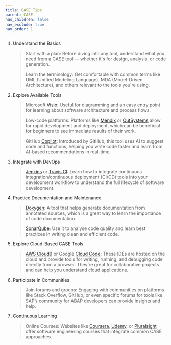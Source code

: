 ```yaml
---
title: CASE Tips
parent: CASE
has_children: false
nav_exclude: true
nav_order: 1
---
```

1. Understand the Basics

    > Start with a plan: Before diving into any tool, understand what you need from a CASE tool — 
    > whether it's for design, analysis, or code generation.
    > 
    > Learn the terminology: Get comfortable with common terms like UML (Unified Modeling Language), 
    > MDA (Model-Driven Architecture), and others relevant to the tools you're using.

2. Explore Available Tools

    > Microsoft [Visio](https://learn.microsoft.com/en-us/visualstudio/modeling/walkthrough-generating-code-by-using-text-templates?view=vs-2022): 
    > Useful for diagramming and an easy entry point for learning about software architecture and 
    > process flows.
    > 
    > Low-code platforms: Platforms like [Mendix](https://www.mendix.com/platform/) or 
    > [OutSystems](https://www.outsystems.com/) allow for rapid development and deployment, which can 
    > be beneficial for beginners to see immediate results of their work.
    > 
    > GitHub [Copilot](https://github.com/features/copilot): Introduced by GitHub, this tool uses AI to 
    > suggest code and functions, helping you write code faster and learn from AI-based recommendations 
    > in real-time.

3. Integrate with DevOps

    > [Jenkins](https://www.jenkins.io/) or [Travis CI](https://www.travis-ci.com/): Learn how to 
    > integrate continuous integration/continuous deployment (CI/CD) tools into your development 
    > workflow to understand the full lifecycle of software development.

4. Practice Documentation and Maintenance

    > [Doxygen](https://www.doxygen.nl/): A tool that helps generate documentation from annotated 
    > sources, which is a great way to learn the importance of code documentation.
    > 
    > [SonarQube](https://www.sonarsource.com/products/sonarqube/): Use it to analyse code quality and 
    > learn best practices in writing clean and efficient code.

5. Explore Cloud-Based CASE Tools

    > [AWS Cloud9](https://aws.amazon.com/pm/cloud9/) or Google [Cloud Code](https://cloud.google.com/code): 
    > These IDEs are hosted on the cloud and provide tools for writing, running, and debugging code 
    > directly from a browser. They're great for collaborative projects and can help you understand 
    > cloud applications.

6. Participate in Communities

    > Join forums and groups: Engaging with communities on platforms like Stack Overflow, GitHub, or 
    > even specific forums for tools like SAP’s community for ABAP developers can provide insights and 
    > help.

7. Continuous Learning

    > Online Courses: Websites like [Coursera](https://www.coursera.org/search?query=computer%20aided%20software%20engineering), 
    > [Udemy](https://www.udemy.com/courses/search/?src=ukw&q=computer+aided+sofware+engineering), or 
    > [Pluralsight](https://www.pluralsight.com/search?q=compter%20aided%20software%20engineering) offer 
    > software engineering courses that integrate common CASE approaches.
